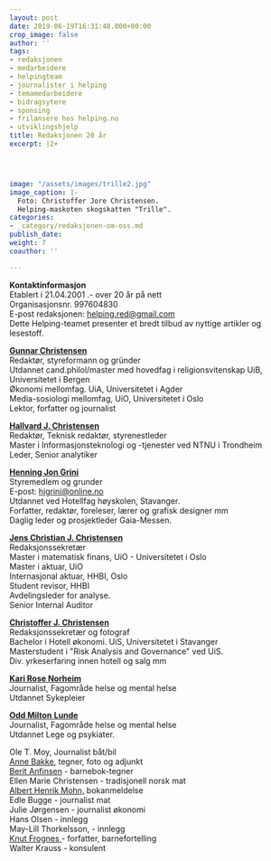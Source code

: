 ```yaml
---
layout: post
date: 2019-06-19T16:31:48.000+00:00
crop_image: false
author: ''
tags:
- redaksjonen
- medarbeidere
- helpingteam
- journalister i helping
- temamedarbeidere
- bidragsytere
- sponsing
- frilansere hos helping.no
- utviklingshjelp
title: Redaksjonen 20 år
excerpt: |2+




image: "/assets/images/trille2.jpg"
image_caption: |-
  Foto: Christoffer Jore Christensen.
  Helping-maskoten skogskatten "Trille".
categories:
- _category/redaksjonen-om-oss.md
publish_date: 
weight: 7
coauthor: ''

---
```

**Kontaktinformasjon**  
Etablert i 21.04.2001 .- over 20 år på nett  
Organisasjonsnr. 997604830  
E-post redaksjonen: helping.red@gmail.com  
Dette Helping-teamet presenter et bredt tilbud av nyttige artikler og lesestoff.

[**Gunnar Christensen**](https://helping.no/author/gunnar-christensen)  
Redaktør, styreformann og gründer  
Utdannet cand.philol/master med hovedfag i religionsvitenskap UiB, Universitetet i Bergen  
Økonomi mellomfag. UiA, Universitetet i Agder  
Media-sosiologi mellomfag, UiO, Universitetet i Oslo  
Lektor, forfatter og journalist

[**Hallvard J. Christensen**](https://helping.no/author/hallvard-j-christensen)  
Redaktør, Teknisk redaktør, styrenestleder  
Master i Informasjonsteknologi og -tjenester ved NTNU i Trondheim  
Leder, Senior analytiker

[**Henning Jon Grini**](https://helping.no/author/henning-j-grini)  
Styremedlem og grunder  
E-post: [hjgrini@online.no](mailto:hjgrini@online.no)  
Utdannet ved Hotellfag høyskolen, Stavanger.  
Forfatter, redaktør, foreleser, lærer og grafisk designer mm  
Daglig leder og prosjektleder Gaia-Messen.

[**Jens Christian J. Christensen**](https://helping.no/author/jens-christian-jore-christensen)  
Redaksjonssekretær  
Master i matematisk finans, UiO - Universitetet i Oslo  
Master i aktuar, UiO  
Internasjonal aktuar, HHBI, Oslo  
Student revisor, HHBI  
Avdelingsleder for analyse.  
Senior Internal Auditor

[**Christoffer J. Christensen**](https://helping.no/author/christoffer-jore-christensen)  
Redaksjonssekretær og fotograf  
Bachelor i Hotell økonomi. UiS, Universitetet i Stavanger  
Masterstudent i "Risk Analysis and Governance" ved UiS.  
Div. yrkeserfaring innen hotell og salg mm

[**Kari Rose Norheim**](https://helping.no/author/kari-rose-norheim)  
Journalist, Fagområde helse og mental helse  
Utdannet Sykepleier

[**Odd Milton** **Lunde**](https://helping.no/author/odd-m-lunde)  
Journalist, Fagområde helse og mental helse  
Utdannet Lege og psykiater.

Ole T. Moy, Journalist båt/bil  
[Anne Bakke](https://helping.no/author/anne-bakke "https://helping.no/author/anne-bakke"), tegner, foto og adjunkt  
[Berit Anfinsen](https://helping.no/aima)  - barnebok-tegner  
Ellen Marie Christensen - tradisjonell norsk mat  
[Albert Henrik Mohn,](https://helping.no/author/albert-henrik-mohn) bokanmeldelse  
Edle Bugge - journalist mat  
Julie Jørgensen - journalist økonomi  
Hans Olsen - innlegg  
May-Lill Thorkelsson, - innlegg  
[Knut Frognes ](https://helping.no/lenny-rømmer)- forfatter, barnefortelling  
Walter Krauss - konsulent